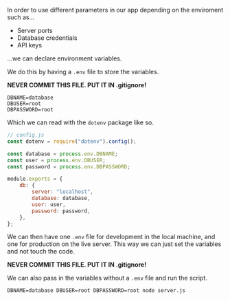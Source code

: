 In order to use different parameters in our app depending on the enviroment such as...

-   Server ports
-   Database credentials
-   API keys

...we can declare environment variables.

We do this by having a `.env` file to store the variables.

**NEVER COMMIT THIS FILE. PUT IT IN .gitignore!**

```
DBNAME=database
DBUSER=root
DBPASSWORD=root
```

Which we can read with the `dotenv` package like so.

```js
// config.js
const dotenv = require("dotenv").config();

const database = process.env.DBNAME;
const user = process.env.DBUSER;
const password = process.env.DBPASSWORD;

module.exports = {
    db: {
        server: "localhost",
        database: database,
        user: user,
        password: password,
    },
};
```

We can then have one `.env` file for development in the local machine, and one for production on the live server. This way we can just set the variables and not touch the code.

**NEVER COMMIT THIS FILE. PUT IT IN .gitignore!**

We can also pass in the variables without a `.env` file and run the script.

```
DBNAME=database DBUSER=root DBPASSWORD=root node server.js
```
